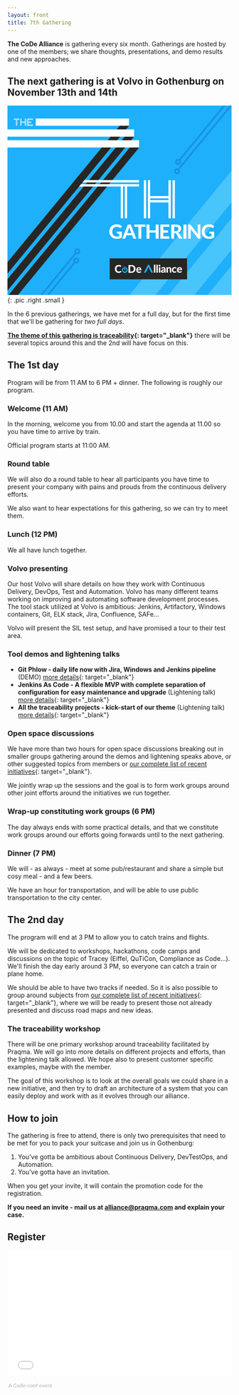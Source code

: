 ```yaml
---
layout: front
title: 7th Gathering
---
```


**The CoDe Alliance** is gathering every six month. Gatherings are hosted by one of the members; we share thoughts, presentations, and demo results and new approaches.

## The next gathering is at Volvo in Gothenburg on November 13th and 14th

![Alliance Chat](/images/7th-gathering-v3.jpg){: .pic .right .small }

In the 6 previous gatherings, we have met for a full day, but for the first time that we'll be gathering for _two full days_.

**[The theme of this gathering is traceability]({{site.url}}/initiatives/#traceability){: target="\_blank"}** there will be several topics around this and the 2nd will have focus on this.

## The 1st day

 Program will be from 11 AM to 6 PM + dinner. The following is roughly our program.

### Welcome (11 AM)

In the morning, welcome you from 10.00 and start the agenda at 11.00 so you have time to arrive by train.

Official program starts at 11:00 AM.

### Round table

We will also do a round table to hear all participants you have time to present your company with pains and prouds from the continuous delivery efforts.

We also want to hear expectations for this gathering, so we can try to meet them.

### Lunch (12 PM)

We all have lunch together.

### Volvo presenting

Our host Volvo will share details on how they work with Continuous Delivery, DevOps, Test and Automation. Volvo has many different teams working on improving and automating software development processes. The tool stack utilized at Volvo is ambitious: Jenkins, Artifactory, Windows containers, Git, ELK stack, Jira, Confluence, SAFe...

Volvo will present the SIL test setup, and have promised a tour to their test area.

### Tool demos and lightening talks

* **Git Phlow - daily life now with Jira, Windows and Jenkins pipeline** (DEMO) [more details]({{site.url}}/initiatives/#gitphlow){: target="\_blank"}
* **Jenkins As Code - A flexible MVP with complete separation of configuration for easy maintenance and upgrade** (Lightening talk) [more details]({{site.url}}/initiatives/#jac){: target="\_blank"}
* **All the traceability projects - kick-start of our theme** (Lightening talk) [more details]({{site.url}}/initiatives/#traceability){: target="\_blank"}

### Open space discussions

We have more than two hours for open space discussions breaking out in smaller groups gathering around the demos and lightening speaks above, or other suggested topics from members or  [our complete list of recent initiatives]({{site.url}}/initiatives/){: target="\_blank"}.

We jointly wrap up the sessions and the goal is to form work groups around other joint efforts around the initiatives we run together.

### Wrap-up constituting work groups (6 PM)

The day always ends with some practical details, and that we constitute work groups around our efforts going forwards until to the next gathering.

### Dinner (7 PM)

We will - as always - meet at some pub/restaurant and share a simple but cosy meal - and a few beers.

We have an hour for transportation, and will be able to use public transportation to the city center.

## The 2nd day

The program will end at 3 PM to allow you to catch trains and flights.

We will be dedicated to workshops, hackathons, code camps and discussions on the topic of Tracey (Eiffel, QuTiCon, Compliance as Code…). We'll finish the day early around 3 PM, so everyone can catch a train or plane home.

We should be able to have two tracks if needed. So it is also possible to group around subjects from [our complete list of recent initiatives]({{site.url}}/initiatives/){: target="\_blank"}, where we will be ready to present those not already presented and discuss road maps and new ideas.

### The traceability workshop

There will be one primary workshop around traceability facilitated by Praqma. We will go into more details on different projects and efforts, than the lightening talk allowed.
We hope also to present customer specific examples, maybe with the member.

The goal of this workshop is to look at the overall goals we could share in a new initiative, and then try to draft an architecture of a system that you can easily deploy and work with as it evolves through our alliance.


## How to join

The gathering is free to attend, there is only two prerequisites that need to be met for you to pack your suitcase and join us in Gothenburg:

1. You've gotta be ambitious about Continuous Delivery, DevTestOps, and Automation.
2. You've gotta have an invitation.

When you get your invite, it will contain the promotion code for the registration.

**If you need an invite - mail us at [alliance@praqma.com](mailto:alliance@praqma.com) and explain your case.**

## Register

<div style="width:100%; text-align:left;"><iframe src="//eventbrite.co.uk/tickets-external?eid=37122456266&ref=etckt" frameborder="0" height="280" width="100%" vspace="0" hspace="0" marginheight="5" marginwidth="5" scrolling="auto" allowtransparency="true"></iframe><div style="font-family: 'Lato', Helvetica, Arial; font-size:12px; padding:10px 0 5px; margin:2px; width:100%; text-align:left;" ><a class="powered-by-eb" style="color: #ADB0B6; text-decoration: none;" target="_blank" href="http://www.code-conf.com/code-alliance-seven/">A Code-conf event</a></div></div>
